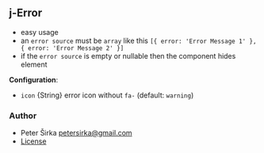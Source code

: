 ## j-Error

- easy usage
- an `error source` must be `array` like this `[{ error: 'Error Message 1' }, { error: 'Error Message 2' }]`
- if the `error source` is empty or nullable then the component hides element

__Configuration__:
- `icon` {String} error icon without `fa-` (default: `warning`)

### Author

- Peter Širka <petersirka@gmail.com>
- [License](https://www.totaljs.com/licenses/)